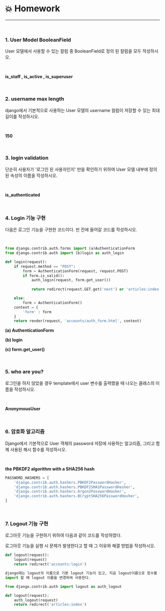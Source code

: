 # :boom: Homework

---

​																

### 1. User Model BooleanField

User 모델에서 사용할 수 있는 칼럼 중 BooleanField로 정의 된 칼럼을 모두 작성하시오.

​																			

**is_staff ,   is_active , is_superuser**

​																			

### 2. username max length

django에서 기본적으로 사용하는 User 모델의 username 컬럼이 저장할 수 있는 최대길이를 작성하시오.

​																

**150**

​																	

### 3. login validation

단순히 사용자가 '로그인 된 사용자인지' 만을 확인하기 위하여 User 모델 내부에 정의된 속성의 이름을 작성하시오.

​									

**is_authenticated**

​												

### **4. Login 기능 구현**

다음은 로그인 기능을 구현한 코드이다. 빈 칸에 들어갈 코드를 작성하시오.

​																

```python
from django.contrib.auth.forms import (a)AuthenticationForm
from django.contrib.auth import (b)login as auth_login

def login(request):
    if request.method == "POST":
        form = AuthenticationForm(request, request.POST)
        if form.is_valid():
            auth_login(request, form.get_user())  
            
            return redirect(request.GET.get('next') or 'articles:index')

    else: 
        form = AuthenticationForm()
    context = {
        'form' : form
    }
    return render(request, 'accounts/auth_form.html', context)
```

**(a)  AuthenticationForm**

**(b) login**

**(c) form.get_user()**

​																													

### **5. who are you?**

로그인을 하지 않았을 경우 template에서 user 변수를 출력했을 때 나오는 클래스의 이름을 작성하시오.

​																								

**AnonymousUser**

​														

### 6. 암호화 알고리즘 

Django에서 기본적으로 User 객체의 password 저장에 사용하는 알고리즘, 그리고 함께 사용된 해시 함수를 작성하시오.

​																													

 **the PBKDF2 algorithm with a SHA256 hash**

```python
PASSWORD_HASHERS = [
    'django.contrib.auth.hashers.PBKDF2PasswordHasher',
    'django.contrib.auth.hashers.PBKDF2SHA1PasswordHasher',
    'django.contrib.auth.hashers.Argon2PasswordHasher',
    'django.contrib.auth.hashers.BCryptSHA256PasswordHasher',
]
```



​												

### 7. Logout 기능 구현

로그아웃 기능을 구현하기 위하여 다음과 같이 코드를 작성하였다.

로그아웃 기능을 실행 시 문제가 발생한다고 할 때 그 이유와 해결 방법을 작성하시오.

```python
def logout(request):
    logout(request)
    return redirect('accounts:login')
```



```python
django에는 logout의 이름으로 기본 logout 기능이 있고, 지금 logout이름으로 함수를 설정하려하기때문에
import 할 때 logout 이름을 변경하여 사용한다.

from django.contrib.auth import logout as auth_logout

def logout(request):
    auth_logout(request)
    return redirect('articles:index')
```



​															

